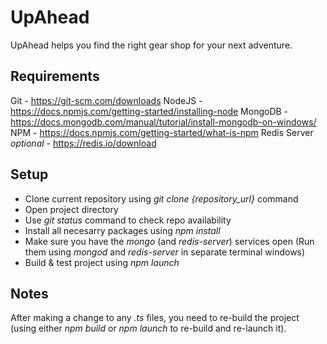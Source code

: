 # UpAhead

UpAhead helps you find the right gear shop for your next adventure.

## Requirements

Git - https://git-scm.com/downloads
NodeJS - https://docs.npmjs.com/getting-started/installing-node
MongoDB - https://docs.mongodb.com/manual/tutorial/install-mongodb-on-windows/
NPM - https://docs.npmjs.com/getting-started/what-is-npm
Redis Server *optional* - https://redis.io/download

## Setup

* Clone current repository using *git clone {repository_url}* command
* Open project directory
* Use *git status* command to check repo availability
* Install all necesarry packages using *npm install*
* Make sure you have the *mongo* (and *redis-server*) services open (Run them using *mongod* and *redis-server* in separate terminal windows)
* Build & test project using *npm launch*

## Notes

After making a change to any *.ts* files, you need to re-build the project (using either *npm build* or *npm launch* to re-build and re-launch it).
